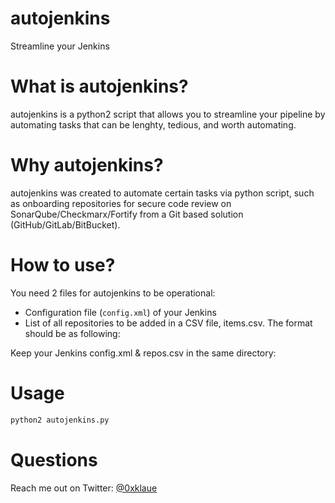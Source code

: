 


# autojenkins
Streamline your Jenkins

# What is autojenkins?
autojenkins is a python2 script that allows you to streamline your pipeline by automating tasks that can be lenghty, tedious, and worth automating.

# Why autojenkins?
autojenkins was created to automate certain tasks via python script, such as onboarding repositories for secure code review on SonarQube/Checkmarx/Fortify from a Git based solution (GitHub/GitLab/BitBucket).

# How to use?
You need 2 files for autojenkins to be operational:
 - Configuration file (`config.xml`) of your Jenkins
 - List of all repositories to be added in a CSV file, items.csv. The format should be as following: 

Keep your Jenkins config.xml & repos.csv in the same directory:

# Usage

```sh
python2 autojenkins.py
```
# Questions
Reach me out on Twitter: [@0xklaue](https://twitter.com/0xklaue)
